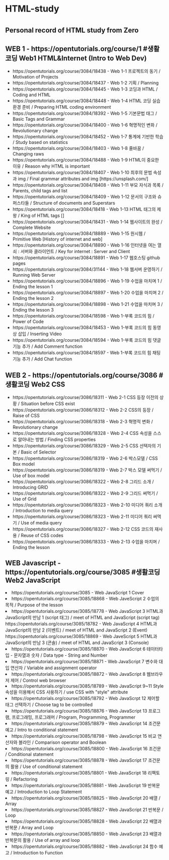 # <h1>HTML-study<h1> 
<p>
  <h2>Personal record of HTML study from Zero</h2>
</p>

<p>
  <h2>WEB 1 - https://opentutorials.org/course/1 #생활코딩 Web1 HTML&Internet (Intro to Web Dev)</h2>
</p>
<p>
  <ul>
  <li>https://opentutorials.org/course/3084/18438 - Web 1-1 프로젝트의 동기 / Motivation of Projects </li>
  <li>https://opentutorials.org/course/3084/18437 - Web 1-2 기획 / Planning </li>
  <li>https://opentutorials.org/course/3084/18445 - Web 1-3 코딩과 HTML / Coding and HTML </li>
  <li>https://opentutorials.org/course/3084/18448 - Web 1-4 HTML 코딩 실습환경 준비 / Preparing HTML coding environment</li>
  <li>https://opentutorials.org/course/3084/18392 - Web 1-5 기본문법 태그 / Basic Tags and Grammar</li>
  <li>https://opentutorials.org/course/3084/18400 - Web 1-6 혁명적인 변화 / Revolutionary change </li>
  <li>https://opentutorials.org/course/3084/18452 - Web 1-7 통계에 기반한 학습 / Study based on statistics</li>
  <li>https://opentutorials.org/course/3084/18403 - Web 1-8 줄바꿈 / Changing raws</li>
  <li>https://opentutorials.org/course/3084/18488 - Web 1-9 HTML이 중요한 이유 / Reason why HTML is important</li>
  <li>https://opentutorials.org/course/3084/18407 - Web 1-10 최후의 문법 속성과 img / Final grammar attributes and img [https://unsplash.com/]</li>
  <li>https://opentutorials.org/course/3084/18408 - Web 1-11 부모 자식과 목록 / Parents, child tags and list</li>
  <li>https://opentutorials.org/course/3084/18409 - Web 1-12 문서의 구조와 슈퍼스타들 / Structure of documents and Superstars</li>
  <li>https://opentutorials.org/course/3084/18418 - Web 1-13 HTML 태그의 제왕 / King of HTML tags [<a></a>]</li>
  <li>https://opentutorials.org/course/3084/18431 - Web 1-14 웹사이트의 완성 / Complete Website</li>
  <li>https://opentutorials.org/course/3084/18889 - Web 1-15 원시웹 / Primitive Web [History of internet and web]</li>
  <li>https://opentutorials.org/course/3084/18890 - Web 1-16 인터넷을 여는 열쇠 : 서버와 클라이언트 / Key for internet : Server and Client </li>
  <li>https://opentutorials.org/course/3084/18891 - Web 1-17 웹호스팅 github pages </li>
  <li>https://opentutorials.org/course/3084/31144 - Web 1-18 웹서버 운영하기 / Running Web Server </li>
  <li>https://opentutorials.org/course/3084/18896 - Web 1-19 수업을 마치며 1 / Ending the lesson 1 </li>
  <li>https://opentutorials.org/course/3084/18897 - Web 1-20 수업을 마치며 2 / Ending the lesson 2 </li>
  <li>https://opentutorials.org/course/3084/18898 - Web 1-21 수업을 마치며 3 / Ending the lesson 3 </li>
  <li>https://opentutorials.org/course/3084/18598 - Web 1-부록 코드의 힘 / Power of Code </li>
  <li>https://opentutorials.org/course/3084/18453 - Web 1-부록 코드의 힘 동영상 삽입 / Inserting Video </li>
  <li>https://opentutorials.org/course/3084/18594 - Web 1-부록 코드의 힘 댓글 기능 추가 / Add Comment function </li>
  <li>https://opentutorials.org/course/3084/18597 - Web 1-부록 코드의 힘 채팅 기능 추가 / Add Chat function </li>
  </ul>
</p>
<p>
  <h2>WEB 2 - https://opentutorials.org/course/3086 #생활코딩 Web2 CSS</h2> 
</p>
<p>
  <ul>
  <li>https://opentutorials.org/course/3086/18311 - Web 2-1 CSS 등장 이전의 상황 / Situation before CSS exist </li>
  <li>https://opentutorials.org/course/3086/18312 - Web 2-2 CSS의 등장 / Raise of CSS </li>
  <li>https://opentutorials.org/course/3086/18318 - Web 2-3 혁명적 변화 / Revolutionary change</li>
  <li>https://opentutorials.org/course/3086/18328 - Web 2-4 CSS 속성을 스스로 알아내는 방법 / Finding CSS properties </li>
  <li>https://opentutorials.org/course/3086/18329 - Web 2-5 CSS 선택자의 기본 / Basic of Selector </li>
  <li>https://opentutorials.org/course/3086/18319 - Web 2-6 박스모델 / CSS Box model </li>
  <li>https://opentutorials.org/course/3086/18319 - Web 2-7 박스 모델 써먹기 / Use of box model </li>
  <li>https://opentutorials.org/course/3086/18322 - Web 2-8 그리드 소개 / Introducing GRID </li>
  <li>https://opentutorials.org/course/3086/18322 - Web 2-9 그리드 써먹기 / Use of Grid </li>
  <li>https://opentutorials.org/course/3086/18323 - Web 2-10 미디어 쿼리 소개 / Introduction to media query </li>
  <li>https://opentutorials.org/course/3086/18323 - Web 2-11 미디어 쿼리 써먹기 / Use of media query </li>
  <li>https://opentutorials.org/course/3086/18327 - Web 2-12 CSS 코드의 재사용 / Reuse of CSS codes </li>
  <li>https://opentutorials.org/course/3086/18333 - Web 2-13 수업을 마치며 / Ending the lesson </li>
  </ul>
</p>
<p>
  <h2> WEB Javascript - https://opentutorials.org/course/3085 #생활코딩 Web2 JavaScript</h2>
</p>
<p>
   <li>https://opentutorials.org/course/3085 - Web JavaScript 1 Cover </li>
   <li>https://opentutorials.org/course/3085/18868 - Web JaveScript 2 수업의 목적 / Purpose of the lesson </li>
   <li>https://opentutorials.org/course/3085/18778 - Web JavaScript 3 HTML과 JavaScript의 만남 1 (script 태그) / meet of HTML and JavaScript (script tag) </li>
  https://opentutorials.org/course/3085/18782 - Web JavaScript 4 HTML과 JavaScript의 만남 2 (이벤트) / meet of HTML and JavaScript 2 (Event) </li>
  https://opentutorials.org/course/3085/18869 - Web JaveScript 5 HTML과 JavaScript의 만남 3 (콘솔) / meet of HTML and JavaScript 3 (Console) </li>
   <li>https://opentutorials.org/course/3085/18870 - Web JavaScript 6 테이터타입 - 문자열과 숫자 / Data type - String and Number </li>
   <li>https://opentutorials.org/course/3085/18871 - Web JavaScript 7 변수와 대입 연산자 / Variable and assignment operator </li>
   <li>https://opentutorials.org/course/3085/18872 - Web JavaScript 8 웹브라우저 제어 / Control web browser </li>
   <li>https://opentutorials.org/course/3085/18789 - Web JavaScript 9~11 Style 속성을 이용해서 CSS 사용하기 / use CSS with "style" attribute </li>
   <li>https://opentutorials.org/course/3085/18792 - Web JavaScrpt 12 제어할 태그 선택하기 / Choose tag to be controlled </li>
   <li>https://opentutorials.org/course/3085/18876 - Web JavaScript 13 프로그램, 프로그래밍, 프로그래머 / Program, Programming, Programmer </li>
   <li>https://opentutorials.org/course/3085/18879 - Web JavaScript 14 조건문 예고 / Intro to conditional statement </li>
   <li>https://opentutorials.org/course/3085/18798 - Web JavaScript 15 비교 연산자와 블라인 / Comparison operator and Boolean </li>
   <li>https://opentutorials.org/course/3085/18800 - Web JavaScript 16 조건문 / Conditional statement </li>
   <li>https://opentutorials.org/course/3085/18878 - Web JavaScript 17 조건문의 활용 / Use of conditional statement </li>
   <li>https://opentutorials.org/course/3085/18801 - Web JavaScript 18 리팩토링 / Refactoring </li>
   <li>https://opentutorials.org/course/3085/18881 - Web JavaScript 19 반복문 예고 / Introduction to Loop Statement </li>
   <li>https://opentutorials.org/course/3085/18825 - Web JavaScript 20 배열 / Array </li>
   <li>https://opentutorials.org/course/3085/18827 - Web JavaScript 21 반복문 / Loop </li>
   <li>https://opentutorials.org/course/3085/18828 - Web JavaScript 22 배열과 반복문 / Array and Loop </li>
   <li>https://opentutorials.org/course/3085/18850 - Web JavaScript 23 배열과 반복문의 활용 / Use of array and loop </li>
   <li>https://opentutorials.org/course/3085/18882 - Web JavaScript 24 함수 예고 / Introduction to Function </li>
  
</p>
